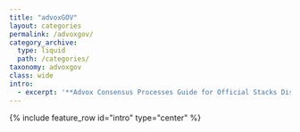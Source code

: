 ```yaml
---
title: "advoxGOV"
layout: categories
permalink: /advoxgov/
category_archive:
  type: liquid
  path: /categories/
taxonomy: advoxgov
class: wide
intro: 
  - excerpt: '**Advox Consensus Processes Guide for Official Stacks Discord.**'
---
```

{% include feature_row id="intro" type="center" %}
